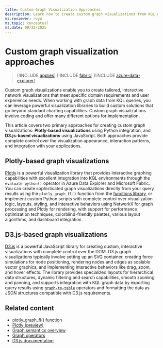 ```yaml
---
title: Custom Graph Visualization Approaches
description: Learn how to create custom graph visualizations from KQL graph data using Plotly and D3.js for tailored, interactive network visualizations.
ms.reviewer: royo
ms.topic: conceptual
ms.date: 09/22/2025
---
```


# Custom graph visualization approaches

> [!INCLUDE [applies](../includes/applies-to-version/applies.md)] [!INCLUDE [fabric](../includes/applies-to-version/fabric.md)] [!INCLUDE [azure-data-explorer](../includes/applies-to-version/azure-data-explorer.md)]

Custom graph visualizations enable you to create tailored, interactive network visualizations that meet specific domain requirements and user experience needs. When working with graph data from KQL queries, you can leverage powerful visualization libraries to build custom solutions that go beyond standard charting capabilities. Custom graph visualizations involve coding and offer many different options for implementation.

This article covers two primary approaches for creating custom graph visualizations: **Plotly-based visualizations** using Python integration, and **D3.js-based visualizations** using JavaScript. Both approaches provide complete control over the visualization appearance, interaction patterns, and integration with your applications.

## Plotly-based graph visualizations

[Plotly](https://plotly.com/) is a powerful visualization library that provides interactive graphing capabilities with excellent integration into KQL environments through the `evaluate python()` operator in Azure Data Explorer and Microsoft Fabric. You can create sophisticated graph visualizations directly from your query results using the `plotly_graph_fl()` function from the [functions library](../functions-library/plotly-graph-fl.md), or implement custom Python scripts with complete control over visualization logic, layouts, styling, and interactive behaviors using NetworkX for graph processing and Plotly for rendering, with support for performance optimization techniques, colorblind-friendly palettes, various layout algorithms, and dashboard integration.

## D3.js-based graph visualizations

[D3.js](https://d3js.org/) is a powerful JavaScript library for creating custom, interactive visualizations with complete control over the DOM. D3.js graph visualizations typically involve setting up an SVG container, creating force simulations for node positioning, rendering nodes and edges as scalable vector graphics, and implementing interactive behaviors like drag, zoom, and hover effects. The library provides specialized layouts for hierarchical data structures, dynamic filtering and search capabilities, smooth zooming and panning, and supports integration with KQL graph data by exporting query results using [`graph-to-table`](graph-to-table-operator.md) operators and formatting the data as JSON structures compatible with D3.js requirements.

## Related content

- [plotly_graph_fl() function](../functions-library/plotly-graph-fl.md)
- [Plotly (preview)](visualization-plotly.md)
- [Graph semantics overview](graph-semantics-overview.md)
- [Graph operators](graph-operators.md)
- [D3.js documentation](https://d3js.org/)
